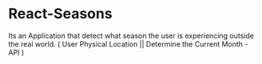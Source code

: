 # React-Seasons
Its an Application that detect what season the user is experiencing outside the real world. ( User Physical Location   ||   Determine the Current Month - API ) 

